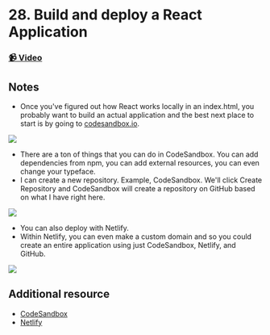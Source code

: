 # 28. Build and deploy a React Application

### [📹 Video](https://egghead.io/lessons/egghead-v2-28-build-and-deploy-a-react-application-with-codesandbox-github-and-netlify?pl=a-beginners-guide-to-react-v2-6c4d)

## Notes

* Once you've figured out how React works locally in an index.html, you probably want to build an actual application and the best next place to start is by going to [codesandbox.io](https://github.com/margaritahumanitarian/the-beginners-guide-to-react/tree/faaba841cc0bd228e710af349ca99f0b0f25183b/codesandbox.io).

![](https://res.cloudinary.com/dg3gyk0gu/image/upload/v1591296084/transcript-images/react-build-and-deploy-a-react-application-with-codesandbox-github-and-netlify-codesandbox.jpg)

* There are a ton of things that you can do in CodeSandbox. You can add dependencies from npm, you can add external resources, you can even change your typeface.
* I can create a new repository. Example, CodeSandbox. We'll click Create Repository and CodeSandbox will create a repository on GitHub based on what I have right here.

![](https://res.cloudinary.com/dg3gyk0gu/image/upload/v1591296084/transcript-images/react-build-and-deploy-a-react-application-with-codesandbox-github-and-netlify-deploy.jpg)

* You can also deploy with Netlify.
* Within Netlify, you can even make a custom domain and so you could create an entire application using just CodeSandbox, Netlify, and GitHub.

![](https://res.cloudinary.com/dg3gyk0gu/image/upload/v1591296084/transcript-images/react-build-and-deploy-a-react-application-with-codesandbox-github-and-netlify-website.jpg)

## Additional resource

* [CodeSandbox](https://codesandbox.io)
* [Netlify](https://www.netlify.com)

